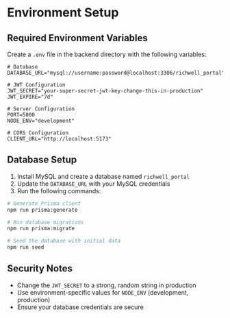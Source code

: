 # Environment Setup

## Required Environment Variables

Create a `.env` file in the backend directory with the following variables:

```env
# Database
DATABASE_URL="mysql://username:password@localhost:3306/richwell_portal"

# JWT Configuration
JWT_SECRET="your-super-secret-jwt-key-change-this-in-production"
JWT_EXPIRE="7d"

# Server Configuration
PORT=5000
NODE_ENV="development"

# CORS Configuration
CLIENT_URL="http://localhost:5173"
```

## Database Setup

1. Install MySQL and create a database named `richwell_portal`
2. Update the `DATABASE_URL` with your MySQL credentials
3. Run the following commands:

```bash
# Generate Prisma client
npm run prisma:generate

# Run database migrations
npm run prisma:migrate

# Seed the database with initial data
npm run seed
```

## Security Notes

- Change the `JWT_SECRET` to a strong, random string in production
- Use environment-specific values for `NODE_ENV` (development, production)
- Ensure your database credentials are secure
